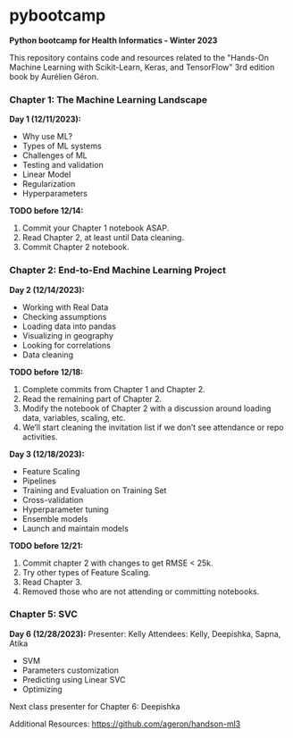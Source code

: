 # pybootcamp
**Python bootcamp for Health Informatics - Winter 2023**

This repository contains code and resources related to the "Hands-On Machine Learning with Scikit-Learn, Keras, and TensorFlow" 3rd edition book by Aurélien Géron.

### Chapter 1: The Machine Learning Landscape

**Day 1 (12/11/2023):**
  * Why use ML?
  * Types of ML systems
  * Challenges of ML
  * Testing and validation
  * Linear Model
  * Regularization
  * Hyperparameters

**TODO before 12/14:**
1.	Commit your Chapter 1 notebook ASAP.
2.	Read Chapter 2, at least until Data cleaning.
3.	Commit Chapter 2 notebook.

### Chapter 2: End-to-End Machine Learning Project
**Day 2 (12/14/2023):**
  * Working with Real Data
  * Checking assumptions
  * Loading data into pandas
  * Visualizing in geography
  * Looking for correlations
  * Data cleaning

**TODO before 12/18:**
1.	Complete commits from Chapter 1 and Chapter 2.
2.	Read the remaining part of Chapter 2.
3.	Modify the notebook of Chapter 2 with a discussion around loading data, variables, scaling, etc.
4.	We’ll start cleaning the invitation list if we don’t see attendance or repo activities.

**Day 3 (12/18/2023):**
  * Feature Scaling
  * Pipelines
  * Training and Evaluation on Training Set
  * Cross-validation
  * Hyperparameter tuning
  * Ensemble models
  * Launch and maintain models

**TODO before 12/21:**
1.	Commit chapter 2 with changes to get RMSE < 25k.
2.	Try other types of Feature Scaling.
3.	Read Chapter 3.
4.	Removed those who are not attending or committing notebooks.


### Chapter 5: SVC
**Day 6 (12/28/2023):**
Presenter: Kelly
Attendees: Kelly, Deepishka, Sapna, Atika
 * SVM
 * Parameters customization
 * Predicting using Linear SVC
 * Optimizing

Next class presenter for Chapter 6: Deepishka

Additional Resources: https://github.com/ageron/handson-ml3 
